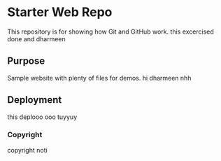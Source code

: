 # Starter Web Repo

This repository is for showing how Git and GitHub work. this excercised done and dharmeen 

## Purpose

Sample website with plenty of files for demos. hi dharmeen nhh

## Deployment 
this deplooo ooo tuyyuy

### Copyright
copyright noti